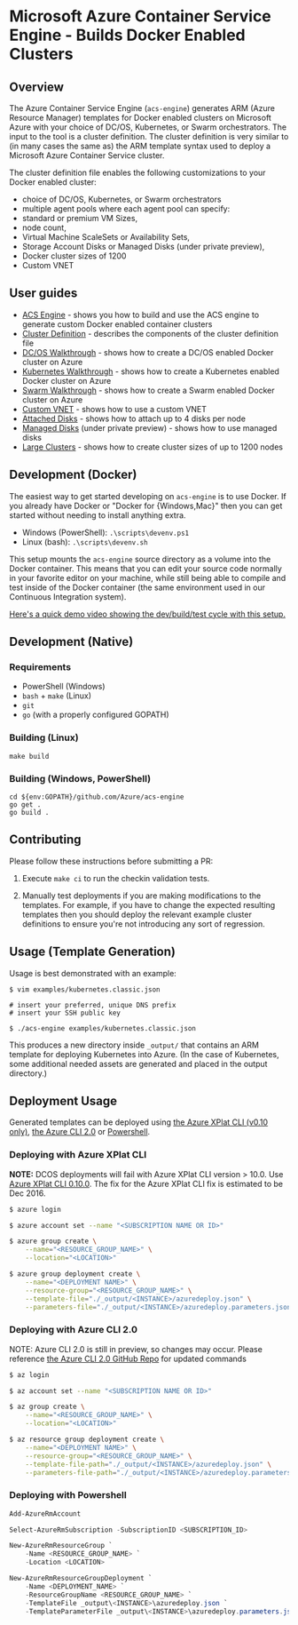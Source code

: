 # Microsoft Azure Container Service Engine - Builds Docker Enabled Clusters

## Overview

The Azure Container Service Engine (`acs-engine`) generates ARM (Azure Resource Manager) templates for Docker enabled clusters on Microsoft Azure with your choice of DC/OS, Kubernetes, or Swarm orchestrators. The input to the tool is a cluster definition. The cluster definition is very similar to (in many cases the same as) the ARM template syntax used to deploy a Microsoft Azure Container Service cluster.

The cluster definition file enables the following customizations to your Docker enabled cluster:
* choice of DC/OS, Kubernetes, or Swarm orchestrators
* multiple agent pools where each agent pool can specify:
 * standard or premium VM Sizes,
 * node count, 
 * Virtual Machine ScaleSets or Availability Sets,
 * Storage Account Disks or Managed Disks (under private preview),
* Docker cluster sizes of 1200
* Custom VNET

## User guides

* [ACS Engine](docs/acsengine.md) - shows you how to build and use the ACS engine to generate custom Docker enabled container clusters
* [Cluster Definition](docs/clusterdefinition.md) - describes the components of the cluster definition file
* [DC/OS Walkthrough](docs/dcos.md) - shows how to create a DC/OS enabled Docker cluster on Azure
* [Kubernetes Walkthrough](docs/kubernetes.md) - shows how to create a Kubernetes enabled Docker cluster on Azure
* [Swarm Walkthrough](docs/swarm.md) - shows how to create a Swarm enabled Docker cluster on Azure
* [Custom VNET](examples/vnet) - shows how to use a custom VNET 
* [Attached Disks](examples/disks-storageaccount) - shows how to attach up to 4 disks per node
* [Managed Disks](examples/disks-managed) (under private preview) - shows how to use managed disks 
* [Large Clusters](examples/largeclusters) - shows how to create cluster sizes of up to 1200 nodes

## Development (Docker)

The easiest way to get started developing on `acs-engine` is to use Docker.
If you already have Docker or "Docker for {Windows,Mac}" then you can get started
without needing to install anything extra.

* Windows (PowerShell): `.\scripts\devenv.ps1`
* Linux (bash): `.\scripts\devenv.sh`

This setup mounts the `acs-engine` source directory as a volume into the Docker container.
This means that you can edit your source code normally in your favorite editor on your
machine, while still being able to compile and test inside of the Docker container (the
same environment used in our Continuous Integration system).

[Here's a quick demo video showing the dev/build/test cycle with this setup.](https://www.youtube.com/watch?v=lc6UZmqxQMs)

## Development (Native)

### Requirements
- PowerShell (Windows)
- `bash` + `make` (Linux)
- `git`
- `go` (with a properly configured GOPATH)

### Building (Linux)

```shell
make build
```

### Building (Windows, PowerShell)

```shell
cd ${env:GOPATH}/github.com/Azure/acs-engine
go get .
go build .
```


## Contributing

Please follow these instructions before submitting a PR:

1. Execute `make ci` to run the checkin validation tests.

2. Manually test deployments if you are making modifications to the templates.
   For example, if you have to change the expected resulting templates then you
   should deploy the relevant example cluster definitions to ensure you're not
   introducing any sort of regression.

## Usage (Template Generation)

Usage is best demonstrated with an example:

```shell
$ vim examples/kubernetes.classic.json

# insert your preferred, unique DNS prefix
# insert your SSH public key

$ ./acs-engine examples/kubernetes.classic.json
```

This produces a new directory inside `_output/` that contains an ARM template
for deploying Kubernetes into Azure. (In the case of Kubernetes, some additional
needed assets are generated and placed in the output directory.)

## Deployment Usage

Generated templates can be deployed using
[the Azure XPlat CLI (v0.10 only)](https://github.com/Azure/azure-xplat-cli/releases/tag/v0.10.0-May2016),
[the Azure CLI 2.0](https://github.com/Azure/azure-cli) or
[Powershell](https://github.com/Azure/azure-powershell).

### Deploying with Azure XPlat CLI

**NOTE:** DCOS deployments will fail with Azure XPlat CLI version > 10.0.  Use [Azure XPlat CLI 0.10.0](https://github.com/Azure/azure-xplat-cli/releases/tag/v0.10.0-May2016).  The fix for the Azure XPlat CLI fix is estimated to be Dec 2016.

```bash
$ azure login

$ azure account set --name "<SUBSCRIPTION NAME OR ID>"

$ azure group create \
    --name="<RESOURCE_GROUP_NAME>" \
    --location="<LOCATION>"

$ azure group deployment create \
    --name="<DEPLOYMENT NAME>" \
    --resource-group="<RESOURCE_GROUP_NAME>" \
    --template-file="./_output/<INSTANCE>/azuredeploy.json" \
    --parameters-file="./_output/<INSTANCE>/azuredeploy.parameters.json"
```

### Deploying with Azure CLI 2.0
NOTE: Azure CLI 2.0 is still in preview, so changes may occur. Please reference [the Azure CLI 2.0 GitHub Repo](https://github.com/Azure/azure-cli) for updated commands
```bash
$ az login

$ az account set --name "<SUBSCRIPTION NAME OR ID>"

$ az group create \
    --name="<RESOURCE_GROUP_NAME>" \
    --location="<LOCATION>"

$ az resource group deployment create \
    --name="<DEPLOYMENT NAME>" \
    --resource-group="<RESOURCE_GROUP_NAME>" \
    --template-file-path="./_output/<INSTANCE>/azuredeploy.json" \
    --parameters-file-path="./_output/<INSTANCE>/azuredeploy.parameters.json"
```

### Deploying with Powershell

```powershell
Add-AzureRmAccount

Select-AzureRmSubscription -SubscriptionID <SUBSCRIPTION_ID>

New-AzureRmResourceGroup `
    -Name <RESOURCE_GROUP_NAME> `
    -Location <LOCATION>

New-AzureRmResourceGroupDeployment `
    -Name <DEPLOYMENT_NAME> `
    -ResourceGroupName <RESOURCE_GROUP_NAME> `
    -TemplateFile _output\<INSTANCE>\azuredeploy.json `
    -TemplateParameterFile _output\<INSTANCE>\azuredeploy.parameters.json
```

